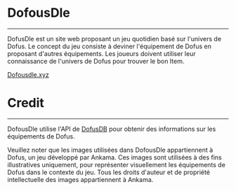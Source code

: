 # DofousDle
---
DofusDle est un site web proposant un jeu quotidien basé sur l'univers de Dofus. Le concept du jeu consiste à deviner l'équipement de Dofus en proposant d'autres équipements. Les joueurs doivent utiliser leur connaissance de l'univers de Dofus pour trouver le bon Item.

[Dofousdle.xyz](https://dofousdle.xyz)

# Credit
---
DofousDle utilise l'API de [DofusDB](https://dofusdb.fr/fr/) pour obtenir des informations sur les équipements de Dofus.

Veuillez noter que les images utilisées dans DofousDle appartiennent à Dofus, un jeu développé par Ankama. Ces images sont utilisées à des fins illustratives uniquement, pour représenter visuellement les équipements de Dofus dans le contexte du jeu. Tous les droits d'auteur et de propriété intellectuelle des images appartiennent à Ankama.
